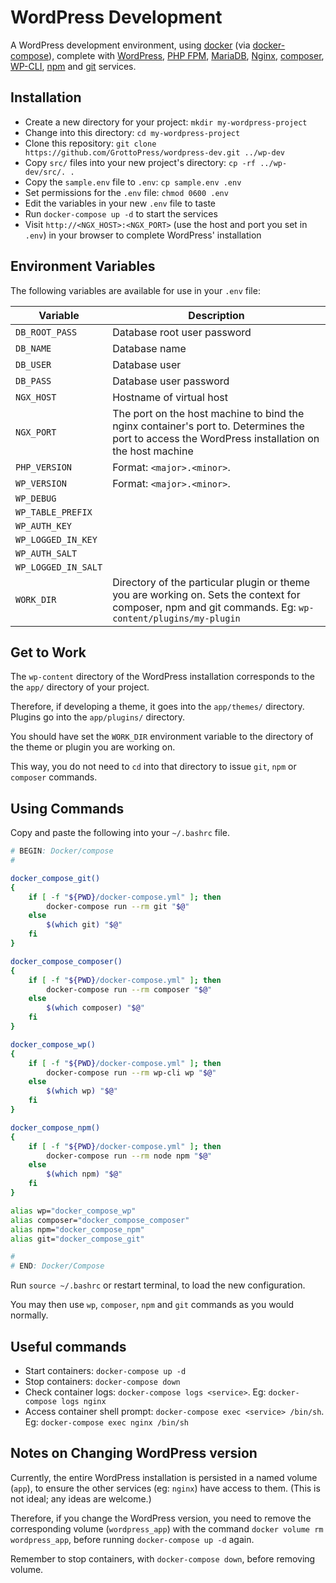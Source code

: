 # WordPress Development

A WordPress development environment, using [docker](https://www.docker.com) (via [docker-compose](https://docs.docker.com/compose/)), complete with [WordPress](https://wordpress.org), [PHP FPM](https://php-fpm.org), [MariaDB](https://mariadb.org), [Nginx](https://nginx.org), [composer](https://getcomposer.org), [WP-CLI](https://wp-cli.org), [npm](https://www.npmjs.com) and [git](https://git-scm.com) services.

## Installation

- Create a new directory for your project: `mkdir my-wordpress-project`
- Change into this directory: `cd my-wordpress-project`
- Clone this repository: `git clone https://github.com/GrottoPress/wordpress-dev.git ../wp-dev`
- Copy `src/` files into your new project's directory: `cp -rf ../wp-dev/src/. .`
- Copy the `sample.env` file to `.env`: `cp sample.env .env`
- Set permissions for the `.env` file: `chmod 0600 .env`
- Edit the variables in your new `.env` file to taste
- Run `docker-compose up -d` to start the services
- Visit `http://<NGX_HOST>:<NGX_PORT>` (use the host and port you set in `.env`) in your browser to complete WordPress' installation

## Environment Variables

The following variables are available for use in your `.env` file:

| Variable            | Description                          |
|---------------------|--------------------------------------|
| `DB_ROOT_PASS`      | Database root user password          |
| `DB_NAME`           | Database name                        |
| `DB_USER`           | Database user                        |
| `DB_PASS`           | Database user password               |
| `NGX_HOST`          | Hostname of virtual host             |
| `NGX_PORT`          | The port on the host machine to bind the nginx container's port to. Determines the port to access the WordPress installation on the host machine |
| `PHP_VERSION`       | Format: `<major>.<minor>`. |
| `WP_VERSION`        | Format: `<major>.<minor>`. |
| `WP_DEBUG`          |  |
| `WP_TABLE_PREFIX`   |  |
| `WP_AUTH_KEY`       |  |
| `WP_LOGGED_IN_KEY`  |  |
| `WP_AUTH_SALT`      |  |
| `WP_LOGGED_IN_SALT` |  |
| `WORK_DIR`          | Directory of the particular plugin or theme you are working on. Sets the context for composer, npm and git commands. Eg: `wp-content/plugins/my-plugin` |

## Get to Work

The `wp-content` directory of the WordPress installation corresponds to the the `app/` directory of your project.

Therefore, if developing a theme, it goes into the `app/themes/` directory. Plugins go into the `app/plugins/` directory.

You should have set the `WORK_DIR` environment variable to the directory of the theme or plugin you are working on.

This way, you do not need to `cd` into that directory to issue `git`, `npm` or `composer` commands.

## Using Commands

Copy and paste the following into your `~/.bashrc` file.

```bash
# BEGIN: Docker/compose
#

docker_compose_git()
{
    if [ -f "${PWD}/docker-compose.yml" ]; then
        docker-compose run --rm git "$@"
    else
        $(which git) "$@"
    fi
}

docker_compose_composer()
{
    if [ -f "${PWD}/docker-compose.yml" ]; then
        docker-compose run --rm composer "$@"
    else
        $(which composer) "$@"
    fi
}

docker_compose_wp()
{
    if [ -f "${PWD}/docker-compose.yml" ]; then
        docker-compose run --rm wp-cli wp "$@"
    else
        $(which wp) "$@"
    fi
}

docker_compose_npm()
{
    if [ -f "${PWD}/docker-compose.yml" ]; then
        docker-compose run --rm node npm "$@"
    else
        $(which npm) "$@"
    fi
}

alias wp="docker_compose_wp"
alias composer="docker_compose_composer"
alias npm="docker_compose_npm"
alias git="docker_compose_git"

#
# END: Docker/Compose
```
Run `source ~/.bashrc` or restart terminal, to load the new configuration.

You may then use `wp`, `composer`, `npm` and `git` commands as you would normally.

## Useful commands

- Start containers: `docker-compose up -d`
- Stop containers: `docker-compose down`
- Check container logs: `docker-compose logs <service>`. Eg: `docker-compose logs nginx`
- Access container shell prompt: `docker-compose exec <service> /bin/sh`. Eg: `docker-compose exec nginx /bin/sh`

## Notes on Changing WordPress version

Currently, the entire WordPress installation is persisted in a named volume (`app`), to ensure the other services (eg: `nginx`) have access to them. (This is not ideal; any ideas are welcome.)

Therefore, if you change the WordPress version, you need to remove the corresponding volume (`wordpress_app`) with the command `docker volume rm wordpress_app`, before running `docker-compose up -d` again.

Remember to stop containers, with `docker-compose down`, before removing volume.
